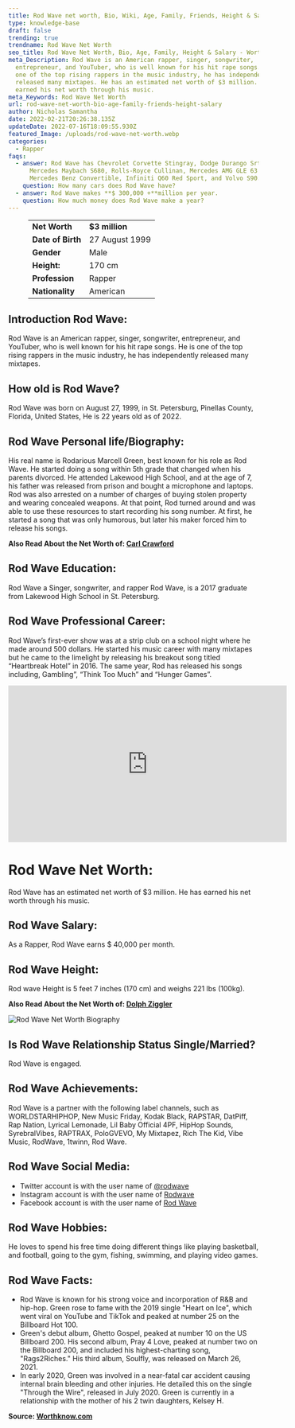 ```yaml
---
title: Rod Wave net worth, Bio, Wiki, Age, Family, Friends, Height & Salary
type: knowledge-base
draft: false
trending: true
trendname: Rod Wave Net Worth
seo_title: Rod Wave Net Worth, Bio, Age, Family, Height & Salary - WorthKnow
meta_Description: Rod Wave is an American rapper, singer, songwriter,
  entrepreneur, and YouTuber, who is well known for his hit rape songs. He is
  one of the top rising rappers in the music industry, he has independently
  released many mixtapes. He has an estimated net worth of $3 million. He has
  earned his net worth through his music.
meta_Keywords: Rod Wave Net Worth
url: rod-wave-net-worth-bio-age-family-friends-height-salary
author: Nicholas Samantha
date: 2022-02-21T20:26:38.135Z
updateDate: 2022-07-16T18:09:55.930Z
featured_Image: /uploads/rod-wave-net-worth.webp
categories:
  - Rapper
faqs:
  - answer: Rod Wave has Chevrolet Corvette Stingray, Dodge Durango Srt Hellcat,
      Mercedes Maybach S680, Rolls-Royce Cullinan, Mercedes AMG GLE 63 S Coupe,
      Mercedes Benz Convertible, Infiniti Q60 Red Sport, and Volvo S90.
    question: How many cars does Rod Wave have?
  - answer: Rod Wave makes **$ 300,000 +**million per year.
    question: How much money does Rod Wave make a year?
---
```

<figure class="wp-block-table is-style-stripes">
  <table>
    <tbody>
      <tr>
        <td>
          <strong>Net Worth</strong>
        </td>
        <td>
          <strong>$3 million</strong>
        </td>
      </tr>
      <tr>
        <td>
          <strong>Date of Birth</strong>
        </td>
        <td>27 August 1999</td>
      </tr>
      <tr>
        <td>
          <strong>Gender</strong>
        </td>
        <td>Male</td>
      </tr>
      <tr>
        <td>
          <strong>Height:</strong>
        </td>
        <td>170 cm</td>
      </tr>
      <tr>
        <td>
          <strong>Profession</strong>
        </td>
        <td>Rapper</td>
      </tr>
      <tr>
        <td>
          <strong>Nationality</strong>
        </td>
        <td>American</td>
      </tr>
    </tbody>
  </table>
</figure>

## **Introduction Rod Wave:**

Rod Wave is an American rapper, singer, songwriter, entrepreneur, and YouTuber, who is well known for his hit rape songs. He is one of the top rising rappers in the music industry, he has independently released many mixtapes.

## **How old is Rod Wave?**

Rod Wave was born on August 27, 1999, in St. Petersburg, Pinellas County, Florida, United States, He is 22 years old as of 2022.

## **Rod Wave Personal life/Biography:**

His real name is Rodarious Marcell Green, best known for his role as Rod Wave. He started doing a song within 5th grade that changed when his parents divorced. He attended Lakewood High School, and at the age of 7, his father was released from prison and bought a microphone and laptops. Rod was also arrested on a number of charges of buying stolen property and wearing concealed weapons. At that point, Rod turned around and was able to use these resources to start recording his song number. At first, he started a song that was only humorous, but later his maker forced him to release his songs.

**Also Read About the Net Worth of: <a href="https://worthknow.com/carl-crawford-net-worth-bio-wiki-age-family-friends-height-salary/" target="_blank" rel="noopener">Carl Crawford</a>**

## **Rod Wave Education:**

Rod Wave a Singer, songwriter, and rapper Rod Wave, is a 2017 graduate from Lakewood High School in St. Petersburg.

## **Rod Wave Professional Career:**

Rod Wave’s first-ever show was at a strip club on a school night where he made around 500 dollars. He started his music career with many mixtapes but he came to the limelight by releasing his breakout song titled “Heartbreak Hotel” in 2016. The same year, Rod has released his songs including, Gambling”, “Think Too Much” and “Hunger Games”.

<iframe width="560" height="315" src="https://www.youtube.com/embed/HQsbNlo4n4M" title="YouTube video player" frameborder="0" allow="accelerometer; autoplay; clipboard-write; encrypted-media; gyroscope; picture-in-picture" allowfullscreen></iframe>

# Rod Wave Net Worth:

Rod Wave has an estimated net worth of $3 million. He has earned his net worth through his music.

## **Rod Wave Salary:**

As a Rapper, Rod Wave earns $ 40,000 per month.

## **Rod Wave Height:**

Rod wave Height is 5 feet 7 inches (170 cm) and weighs 221 lbs (100kg).

**Also Read About the Net Worth of: <a href="https://worthknow.com/dolph-ziggler-net-worth-bio-wiki-age-family-friends-height-salary/" target="_blank" rel="noopener">Dolph Ziggler</a>**

![Rod Wave Net Worth Biography](/uploads/rod-wave-net-worth-biography.webp)

## **Is Rod Wave Relationship Status Single/Married?**

Rod Wave is engaged.

## **Rod Wave Achievements:**

Rod Wave is a partner with the following label channels, such as WORLDSTARHIPHOP, New Music Friday, Kodak Black, RAPSTAR, DatPiff, Rap Nation, Lyrical Lemonade, Lil Baby Official 4PF, HipHop Sounds, SyrebralVibes, RAPTRAX, PoloGVEVO, My Mixtapez, Rich The Kid, Vibe Music, RodWave, 1twinn, Rod Wave.

## **Rod Wave Social Media:**

* Twitter account is with the user name of <a href="https://twitter.com/rodwave" rel="nofollow">@rodwave</a>
* Instagram account is with the user name of <a href="https://www.instagram.com/rodwave" rel="nofollow">Rodwave</a>
* Facebook account is with the user name of <a href="https://www.facebook.com/rodwave/" rel="nofollow">Rod Wave</a>

## **Rod Wave Hobbies:**

He loves to spend his free time doing different things like playing basketball, and football, going to the gym, fishing, swimming, and playing video games.

## **Rod Wave Facts:**

* Rod Wave is known for his strong voice and incorporation of R&B and hip-hop. Green rose to fame with the 2019 single "Heart on Ice", which went viral on YouTube and TikTok and peaked at number 25 on the Billboard Hot 100.
* Green's debut album, Ghetto Gospel, peaked at number 10 on the US Billboard 200. His second album, Pray 4 Love, peaked at number two on the Billboard 200, and included his highest-charting song, "Rags2Riches." His third album, Soulfly, was released on March 26, 2021.
* In early 2020, Green was involved in a near-fatal car accident causing internal brain bleeding and other injuries. He detailed this on the single "Through the Wire", released in July 2020. Green is currently in a relationship with the mother of his 2 twin daughters, Kelsey H.

**Source: <a href="https://worthknow.com/" target="_blank" rel="noopener">Worthknow.com</a>**